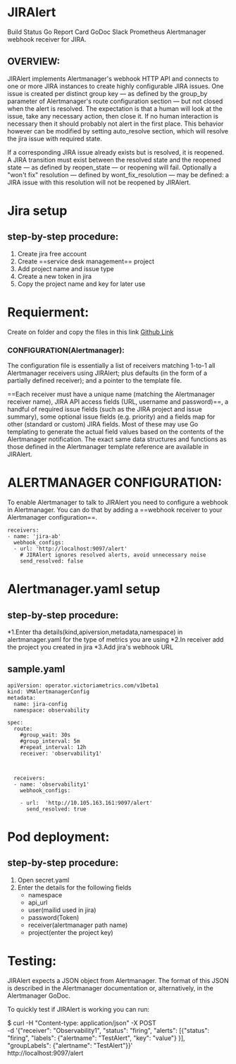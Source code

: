 # JIRAlert
Build Status Go Report Card GoDoc Slack Prometheus Alertmanager webhook receiver for JIRA.

## OVERVIEW:
JIRAlert implements Alertmanager's webhook HTTP API and connects to one or more JIRA instances to create highly configurable JIRA issues. One issue is created per distinct group key — as defined by the group_by parameter of Alertmanager's route configuration section — but not closed when the alert is resolved. The expectation is that a human will look at the issue, take any necessary action, then close it. If no human interaction is necessary then it should probably not alert in the first place. This behavior however can be modified by setting auto_resolve section, which will resolve the jira issue with required state.

If a corresponding JIRA issue already exists but is resolved, it is reopened. A JIRA transition must exist between the resolved state and the reopened state — as defined by reopen_state — or reopening will fail. Optionally a "won't fix" resolution — defined by wont_fix_resolution — may be defined: a JIRA issue with this resolution will not be reopened by JIRAlert.

# Jira setup

## step-by-step procedure:

1. Create jira free account
2. Create ==service desk management== project
3. Add project name and issue type
4. Create a new token in jira
5. Copy the project name and  key for later use


# Requierment:
Create on folder and copy the files in this link
[Github Link](https://github.com/Rohith2405/Jira-Documentation)



### CONFIGURATION(Alertmanager):
The configuration file is essentially a list of receivers matching 1-to-1 all Alertmanager receivers using JIRAlert; plus defaults (in the form of a partially defined receiver); and a pointer to the template file.

==Each receiver must have a unique name (matching the Alertmanager receiver name), JIRA API access fields (URL, username and password)==, a handful of required issue fields (such as the JIRA project and issue summary), some optional issue fields (e.g. priority) and a fields map for other (standard or custom) JIRA fields. Most of these may use Go templating to generate the actual field values based on the contents of the Alertmanager notification. The exact same data structures and functions as those defined in the Alertmanager template reference are available in JIRAlert.


# ALERTMANAGER CONFIGURATION:

To enable Alertmanager to talk to JIRAlert you need to configure a webhook in Alertmanager. You can do that by adding a ==webhook receiver to your Alertmanager configuration==.

```
receivers:
- name: 'jira-ab'
  webhook_configs:
  - url: 'http://localhost:9097/alert'
    # JIRAlert ignores resolved alerts, avoid unnecessary noise
    send_resolved: false
```


# Alertmanager.yaml setup

## step-by-step procedure:

*1.Enter tha details(kind,apiversion,metadata,namespace) in alertmanager.yaml for the type of metrics you are using
*2.In receiver add the project you created in jira
*3.Add jira's webhook URL

## sample.yaml

```
apiVersion: operator.victoriametrics.com/v1beta1
kind: VMAlertmanagerConfig
metadata:
  name: jira-config
  namespace: observability
  
spec:
  route:
    #group_wait: 30s
    #group_interval: 5m
    #repeat_interval: 12h
    receiver: 'observability1'
    
     
    
  receivers:
  - name: 'observability1'
    webhook_configs:
    
    - url:  'http://10.105.163.161:9097/alert'
      send_resolved: true
```


# Pod deployment:

## step-by-step procedure:

1. Open secret.yaml
2. Enter the details for the following fields
   - namespace
   - api_url
   - user(mailid used in jira)
   - password(Token)
   - receiver(alertmanager path name)
   - project(enter the project key)


# Testing:
JIRAlert expects a JSON object from Alertmanager. The format of this JSON is described in the Alertmanager documentation or, alternatively, in the Alertmanager GoDoc.

To quickly test if JIRAlert is working you can run:

$ curl -H "Content-type: application/json" -X POST \
  -d '{"receiver": "Observability1", "status": "firing", "alerts": [{"status": "firing", "labels": {"alertname": "TestAlert", "key": "value"} }], "groupLabels": {"alertname": "TestAlert"}}' \
  http://localhost:9097/alert



